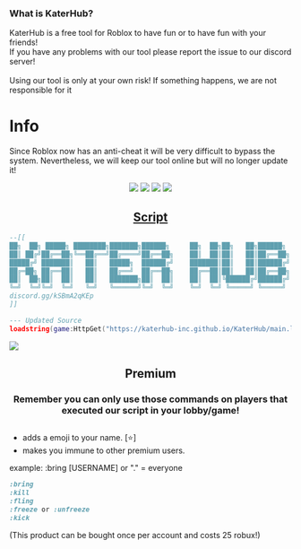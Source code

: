 <div align="left">
  <h3>What is KaterHub?</h3>
  <p class="discription">KaterHub is a free tool for Roblox to have fun or to have fun with your friends!<br>If you have any problems with our tool please report the issue to our discord server!<br><br>Using our tool is only at your own risk! If something happens, we are not responsible for it</p>
  <h1>Info</h1>
  <p class="discription">Since Roblox now has an anti-cheat it will be very difficult to bypass the system. Nevertheless, we will keep our tool online but will no longer update it!</p>
</div>
<div align="center">
  <a href="https://discordapp.com/users/947868747576778822" target="_blank"><img src="https://img.shields.io/badge/Founder_and_Scripter-Colin4President-blue"></img></a>
  <a href="https://discordapp.com/users/947868747576778822" target="_blank"><img src="https://img.shields.io/badge/Moderator_and_Manager-Drills-red"></img></a>
  <a href="https://github.com/KaterHub-Inc/KaterHub/raw/main/source/Kodak%20Black%20-%20ZEZE%20(feat.%20Travis%20Scott%20&%20Offset)%20%5BOfficial%20Audio%5D.mp3" target="_blank"><img src="https://img.shields.io/badge/Supporter_from_the_very_beginning-.Loveri-green"></img></a>
  <a href="https://discord.gg/kSBmA2qKEp" target="_blank"><img src="https://img.shields.io/discord/1185906126022266920?logo=discord&label=Join%20our%20Discord!&color=ba34eb">  
  <h2>Script</h2>
  </img></a>
</div>

```lua
--[[
██╗  ██╗ █████╗ ████████╗███████╗██████╗     ██╗  ██╗██╗   ██╗██████╗ 
██║ ██╔╝██╔══██╗╚══██╔══╝██╔════╝██╔══██╗    ██║  ██║██║   ██║██╔══██╗
█████╔╝ ███████║   ██║   █████╗  ██████╔╝    ███████║██║   ██║██████╔╝
██╔═██╗ ██╔══██║   ██║   ██╔══╝  ██╔══██╗    ██╔══██║██║   ██║██╔══██╗
██║  ██╗██║  ██║   ██║   ███████╗██║  ██║    ██║  ██║╚██████╔╝██████╔╝
╚═╝  ╚═╝╚═╝  ╚═╝   ╚═╝   ╚══════╝╚═╝  ╚═╝    ╚═╝  ╚═╝ ╚═════╝ ╚═════╝   
discord.gg/kSBmA2qKEp
]]

--- Updated Source
loadstring(game:HttpGet("https://katerhub-inc.github.io/KaterHub/main.lua"))()
```
<div align="left">
  <a href="https://github.com/Colin4President/KaterHub" target="_blank"><img src="https://img.shields.io/github/contributors/Colin4President/KaterHub"></img></a>
</div>
<div align="center">
  <h2>Premium</h2>
  <h3>Remember you can only use those commands on players that executed our script in your lobby/game!</h3>
  <h2> </h2>
</div>

+ adds a emoji to your name. [⭐]
+ makes you immune to other premium users.

example: :bring [USERNAME] or "." = everyone

```css
:bring
:kill
:fling
:freeze or :unfreeze
:kick
```
(This product can be bought once per account and costs 25 robux!)
